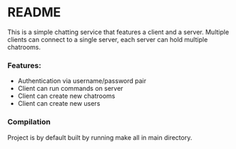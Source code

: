 # README #

This is a simple chatting service that features a client and a server. Multiple clients can connect to a single server, each server can hold multiple chatrooms. 

### Features: ###

- Authentication via username/password pair
- Client can run commands on server
- Client can create new chatrooms
- Client can create new users

### Compilation ### 

Project is by default built by running
    make all
in main directory.
